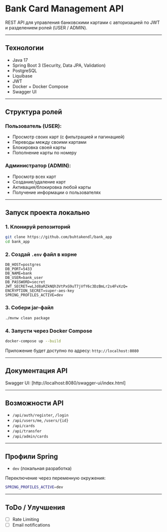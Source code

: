 # Bank Card Management API

REST API для управления банковскими картами с авторизацией по JWT и разделением ролей (USER / ADMIN).

---

## Технологии

* Java 17
* Spring Boot 3 (Security, Data JPA, Validation)
* PostgreSQL
* Liquibase
* JWT
* Docker + Docker Compose
* Swagger UI

---

## Структура ролей

### Пользователь (USER):

* Просмотр своих карт (с фильтрацией и пагинацией)
* Переводы между своими картами
* Блокировка своей карты
* Пополнение карты по номеру

### Администратор (ADMIN):

* Просмотр всех карт
* Создание/удаление карт
* Активация/блокировка любой карты
* Получение информации о пользователях

---

## Запуск проекта локально

### 1. Клонируй репозиторий

```bash
git clone https://github.com/buhtakendl/bank_app
cd bank_app
```

### 2. Создай `.env` файл в корне

```dotenv
DB_HOST=postgres
DB_PORT=5433
DB_NAME=bank
DB_USER=bank_user
DB_PASSWORD=secret
JWT_SECRET=wLJd8aRZkNQh3VtPxG9uT7jVfY6c3DzBmLr2s4FvXzQ=
ENCRYPTION_SECRET=super-aes-key
SPRING_PROFILES_ACTIVE=dev
```

### 3. Собери jar-файл

```bash
./mvnw clean package
```

### 4. Запусти через Docker Compose

```bash
docker-compose up --build
```

Приложение будет доступно по адресу: `http://localhost:8080`

---

## Документация API

Swagger UI: [http://localhost:8080/swagger-ui/index.html]

---

## Возможности API

* `/api/auth/register`, `/login`
* `/api/users/me`, `/users/{id}`
* `/api/cards` 
* `/api/transfer` 
* `/api/admin/cards` 

---

## Профили Spring

* `dev` (локальная разработка)

Переключение через переменную окружения:

```bash
SPRING_PROFILES_ACTIVE=dev
```

---

## ToDo / Улучшения

* [ ] Rate Limiting
* [ ] Email notifications
